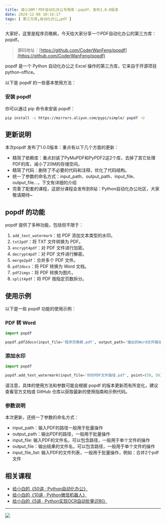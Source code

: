 ```yaml
---
title: 减小20M！PDF自动化办公专用库：popdf，发布1.0.0版本
date: 2024-12-08 10:16:17
tags: [ 第三方库,自动化办公,pdf ]
---
```


大家好，这里是程序员晚枫，今天给大家分享一个PDF自动化办公的第三方库：popdf。

> 源码地址：[https://github.com/CoderWanFeng/popdf](https://github.com/CoderWanFeng/popdf)

popdf 是一个 Python 自动化办公之 Excel 操作的第三方库，它来自于开源项目 python-office。

以下是 popdf 的一些基本使用方法：

### 安装 popdf

你可以通过 pip 命令来安装 popdf：

```bash
pip install -i https://mirrors.aliyun.com/pypi/simple/ popdf -U
```
## 更新说明

本次popdf 发布了1.0.0版本：重点有以下几个方面的更新：

- 精简了依赖库：重点封装了PyMuPDF和PyPDF2这2个库，去掉了其它处理PDF的库，减小了20M的存储空间。
- 精简了代码：删除了不必要的代码和注释，优化了代码结构。
- 统一了参数的命名方式：input_path、output_path、input_file、output_file...，下文有详细的介绍
- 完善了配套的课程，这部分课程会发布到B站：Python自动化办公社区，大家敬请期待~


## popdf 的功能

popdf 提供了多种功能，包括但不限于：

1. `add_text_watermark`：给 PDF 添加文本类型的水印。
2. `txt2pdf`：将 TXT 文件转换为 PDF。
3. `encrypt4pdf`：对 PDF 文件进行加密。
4. `decrypt4pdf`：对 PDF 文件进行解密。
5. `merge2pdf`：合并多个 PDF 文件。
6. `pdf2docx`：将 PDF 转换为 Word 文档。
7. `pdf2imgs`：将 PDF 转换为图片。
8. `split4pdf`：将 PDF 按指定页数拆分。

## 使用示例

以下是一些 popdf 功能的使用示例：

### PDF 转 Word

```python
import popdf

popdf.pdf2docx(input_file='程序员晚枫.pdf', output_path='输出的Word文件路径')
```

### 添加水印

```python
import popdf

popdf.add_text_watermark(input_file='你的PDF文件路径.pdf', point=(50, 50), text='水印内容')
```

请注意，具体的使用方法和参数可能会根据 popdf 的版本更新而有所变化，建议查看官方文档或 GitHub 仓库以获取最新的使用指南和示例代码。

### 参数说明

本次更新，还统一了参数的命名方式：

- input_path：输入PDF的路径一般用于批量操作
- output_path：输出PDF的路径，一般用于批量操作
- input_file: 输入PDF的文件名，可以包含路径，一般用于单个文件的操作
- output_file：输出结果的文件名，可以包含路径，一般用于单个文件的操作
- input_file_list: 输入PDF的文件列表，一般用于批量操作，例如：合并2个pdf文件

## 相关课程

- [给小白的《50讲 · Python自动化办公》](https://www.python-office.com/course/50-python-office.html)
- [给小白的《10讲 · Python微信机器人》](https://www.python-office.com/course-002/10-PyOfficeRobot/10-PyOfficeRobot.html)
- [给小白的《5讲 · Python实现OCR自动批量识别》](https://www.python-office.com/course-002/5-poocr/5-poocr.html)

---



![](https://python-office-1300615378.cos.ap-chongqing.myqcloud.com/ads/gzh/sub-py.jpg)
